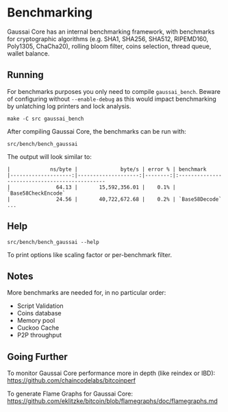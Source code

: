 Benchmarking
============

Gaussai Core has an internal benchmarking framework, with benchmarks
for cryptographic algorithms (e.g. SHA1, SHA256, SHA512, RIPEMD160, Poly1305, ChaCha20), rolling bloom filter, coins selection,
thread queue, wallet balance.

Running
---------------------

For benchmarks purposes you only need to compile `gaussai_bench`. Beware of configuring without `--enable-debug` as this would impact
benchmarking by unlatching log printers and lock analysis.

    make -C src gaussai_bench

After compiling Gaussai Core, the benchmarks can be run with:

    src/bench/bench_gaussai

The output will look similar to:
```
|             ns/byte |              byte/s | error % | benchmark
|--------------------:|--------------------:|--------:|:----------------------------------------------
|               64.13 |       15,592,356.01 |    0.1% | `Base58CheckEncode`
|               24.56 |       40,722,672.68 |    0.2% | `Base58Decode`
...
```

Help
---------------------

    src/bench/bench_gaussai --help

To print options like scaling factor or per-benchmark filter.

Notes
---------------------
More benchmarks are needed for, in no particular order:
- Script Validation
- Coins database
- Memory pool
- Cuckoo Cache
- P2P throughput

Going Further
--------------------

To monitor Gaussai Core performance more in depth (like reindex or IBD): https://github.com/chaincodelabs/bitcoinperf

To generate Flame Graphs for Gaussai Core: https://github.com/eklitzke/bitcoin/blob/flamegraphs/doc/flamegraphs.md
